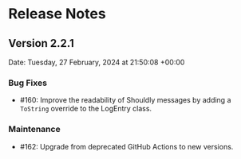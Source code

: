 # Release Notes

## Version 2.2.1

Date: Tuesday, 27 February, 2024 at 21:50:08 +00:00

### Bug Fixes

- #160: Improve the readability of Shouldly messages by adding a `ToString` override to the LogEntry class.

### Maintenance

- #162: Upgrade from deprecated GitHub Actions to new versions.

